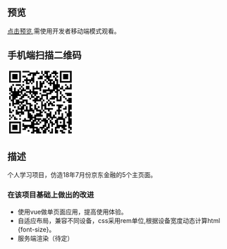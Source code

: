 ## 预览
[点击预览](http://yinengdk.com/dist/index.html#/),需使用开发者移动端模式观看。
## 手机端扫描二维码
<!-- ![](./QR.png) -->
<img width="150" height="150" src="./QR.png"/>

## 描述
个人学习项目，仿造18年7月份京东金融的5个主页面。
### 在该项目基础上做出的改进
- 使用vue做单页面应用，提高使用体验。
- 自适应布局，兼容不同设备，css采用rem单位,根据设备宽度动态计算html {font-size}。
- 服务端渲染（待定）
